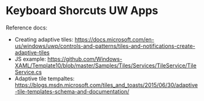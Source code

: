 # Keyboard Shorcuts UW Apps

Reference docs:

- Creating adaptive tiles: https://docs.microsoft.com/en-us/windows/uwp/controls-and-patterns/tiles-and-notifications-create-adaptive-tiles
- JS example: https://github.com/Windows-XAML/Template10/blob/master/Samples/Tiles/Services/TileService/TileService.cs
- Adaptive tile tempaltes: https://blogs.msdn.microsoft.com/tiles_and_toasts/2015/06/30/adaptive-tile-templates-schema-and-documentation/
